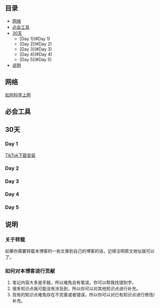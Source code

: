 
## 目录

- [网络](#网络)
- [必会工具](#必会工具)
- [30天](#30天)
    - [Day 1](#Day 1)
    - [Day 2](#Day 2)
    - [Day 3](#Day 3)
    - [Day 4](#Day 4)
    - [Day 5](#Day 5)
- [说明](#说明)

## 网络

[如何科学上网](docs/network/科学上网.md)


## 必会工具

## 30天

### Day 1
[TikTok下载安装](docs/30day/day1.md)

### Day 2

### Day 3

### Day 4

### Day 5

## 说明

### 关于转载

如果你需要转载本博客的一些文章到自己的博客的话，记得注明原文地址就可以了。

### 如何对本博客进行贡献

1. 笔记内容大多是手敲，所以难免会有笔误，你可以帮我找错别字。
2. 很多知识点我可能没有涉及到，所以你可以对其他知识点进行补充。
3. 现有的知识点难免存在不完善或者错误，所以你可以对已有知识点进行修改/补充。




